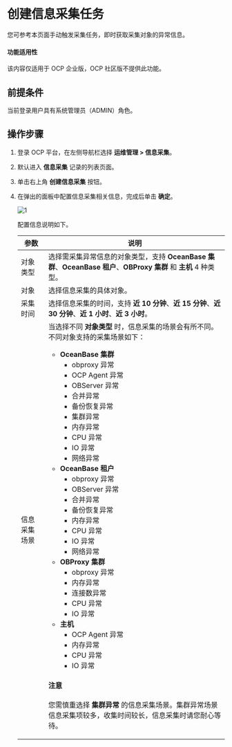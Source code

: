 # 创建信息采集任务

您可参考本页面手动触发采集任务，即时获取采集对象的异常信息。

<main id="notice" type='notice'>
<h4>功能适用性</h4>
<p>该内容仅适用于 OCP 企业版，OCP 社区版不提供此功能。</p>
</main>

## 前提条件

当前登录用户具有系统管理员（ADMIN）角色。

## 操作步骤

1. 登录 OCP 平台，在左侧导航栏选择 **运维管理 > 信息采集**。

2. 默认进入 **信息采集** 记录的列表页面。

3. 单击右上角 **创建信息采集** 按钮。

4. 在弹出的面板中配置信息采集相关信息，完成后单击 **确定**。

    ![1](https://obbusiness-private.oss-cn-shanghai.aliyuncs.com/doc/img/ocp/430/%E5%88%9B%E5%BB%BA%E4%BF%A1%E6%81%AF%E9%87%87%E9%9B%86.png)

    配置信息说明如下。

    |  参数  |  说明   |
    |--------|---------|
    |  对象类型  | 选择需采集异常信息的对象类型，支持 **OceanBase 集群**、**OceanBase 租户**、**OBProxy 集群** 和 **主机** 4 种类型。   |
    |  对象      | 选择信息采集的具体对象。   |
    |  采集时间  | 选择信息采集的时间，支持 **近 10 分钟**、**近 15 分钟**、**近 30 分钟**、**近 1 小时**、**近 3 小时**。   |
    |  信息采集场景  | 当选择不同 **对象类型** 时，信息采集的场景会有所不同。不同对象支持的采集场景如下：<ul><li><b>OceanBase 集群</b><ul><li>obproxy 异常</li><li>OCP Agent 异常</li><li>OBServer 异常</li><li>合并异常</li><li>备份恢复异常</li><li>集群异常</li><li>内存异常</li><li>CPU 异常</li><li>IO 异常</li><li>网络异常</li></ul></li><li><b>OceanBase 租户</b><ul><li>obproxy 异常</li><li>OBServer 异常</li><li>合并异常</li><li>备份恢复异常</li><li>内存异常</li><li>CPU 异常</li><li>IO 异常</li><li>网络异常</li></ul></li><li><b>OBProxy 集群</b><ul><li>obproxy 异常</li><li>内存异常</li><li>连接数异常</li><li>CPU 异常</li><li>IO 异常</li></ul></li><li><b>主机</b><ul><li>OCP Agent 异常</li><li>内存异常</li><li>CPU 异常</li><li>IO 异常</li></ul></li></ul> <main id="notice" type='notice'><h4>注意</h4><p>您需慎重选择 <b>集群异常</b> 的信息采集场景。集群异常场景信息采集项较多，收集时间较长，信息采集时请您耐心等待。</p></main>    |

